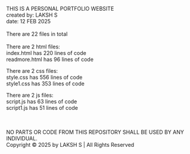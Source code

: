 THIS IS A PERSONAL PORTFOLIO WEBSITE<br>
created by: LAKSH S<br>
date: 12 FEB 2025<br><br>
There are 22 files in total<br><br>
There are 2 html files:<br>
index.html has 220 lines of code<br>
readmore.html has 96 lines of code<br>

There are 2 css files:<br>
style.css has 556 lines of code<br>
style1.css has 353 lines of code<br>

There are 2 js files:<br>
script.js has 63 lines of code<br>
script1.js has 51 lines of code<br>
<br><br>



NO PARTS OR CODE FROM THIS REPOSITORY SHALL BE USED BY ANY INDIVIDUAL. <br>
Copyright © 2025 by LAKSH S | All Rights Reserved
